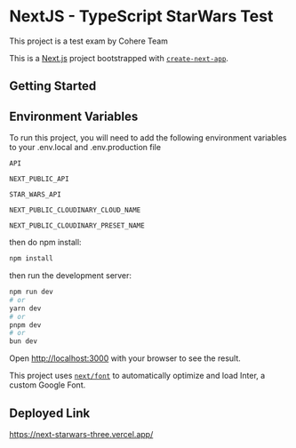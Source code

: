 # NextJS - TypeScript StarWars Test

This project is a test exam by Cohere Team

This is a [Next.js](https://nextjs.org/) project bootstrapped with [`create-next-app`](https://github.com/vercel/next.js/tree/canary/packages/create-next-app).

## Getting Started

## Environment Variables

To run this project, you will need to add the following environment variables to your .env.local and .env.production file

`API`

`NEXT_PUBLIC_API`

`STAR_WARS_API`

`NEXT_PUBLIC_CLOUDINARY_CLOUD_NAME`

`NEXT_PUBLIC_CLOUDINARY_PRESET_NAME`

then do npm install:

```bash
npm install
```

then run the development server:

```bash
npm run dev
# or
yarn dev
# or
pnpm dev
# or
bun dev
```

Open [http://localhost:3000](http://localhost:3000) with your browser to see the result.

This project uses [`next/font`](https://nextjs.org/docs/basic-features/font-optimization) to automatically optimize and load Inter, a custom Google Font.

## Deployed Link

https://next-starwars-three.vercel.app/

